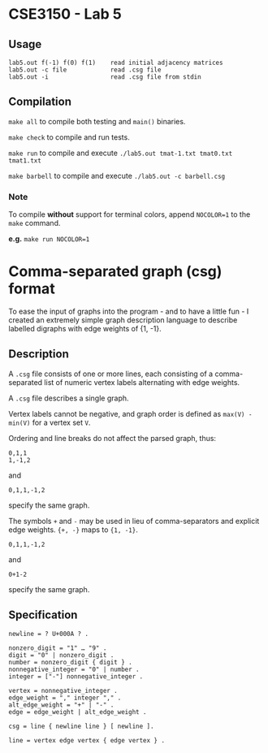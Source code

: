 # CSE3150 - Lab 5

## Usage

```
lab5.out f(-1) f(0) f(1)    read initial adjacency matrices
lab5.out -c file            read .csg file
lab5.out -i                 read .csg file from stdin
```

## Compilation

`make all` to compile both testing and `main()` binaries.

`make check` to compile and run tests.

`make run` to compile and execute `./lab5.out tmat-1.txt tmat0.txt tmat1.txt`

`make barbell` to compile and execute `./lab5.out -c barbell.csg`

### Note

To compile **without** support for terminal colors, append `NOCOLOR=1` to the
`make` command. 

**e.g.** `make run NOCOLOR=1`

# Comma-separated graph (csg) format

To ease the input of graphs into the program - and to have a little fun - I created an extremely simple graph description language to describe labelled digraphs with edge weights of {1, -1}.

## Description

A `.csg` file consists of one or more lines, each consisting of a comma-separated list of numeric vertex labels alternating with edge weights.

A `.csg` file describes a single graph.

Vertex labels cannot be negative, and graph order is defined as `max(V) - min(V)` for a vertex set `V`.

Ordering and line breaks do not affect the parsed graph, thus:

```
0,1,1
1,-1,2
```
and
```
0,1,1,-1,2
```

specify the same graph.

The symbols `+` and `-` may be used in lieu of comma-separators and explicit
edge weights. `{+, -}` maps to `{1, -1}`.

```
0,1,1,-1,2
```
and
```
0+1-2
```

specify the same graph.

## Specification

```ebnf
newline = ? U+000A ? .

nonzero_digit = "1" … "9" .
digit = "0" | nonzero_digit .
number = nonzero_digit { digit } .
nonnegative_integer = "0" | number .
integer = ["-"] nonnegative_integer .

vertex = nonnegative_integer .
edge_weight = "," integer "," .
alt_edge_weight = "+" | "-" .
edge = edge_weight | alt_edge_weight .

csg = line { newline line } [ newline ].

line = vertex edge vertex { edge vertex } .

```
